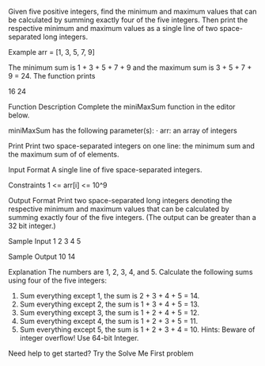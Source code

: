 Given five positive integers, find the minimum and maximum values that can be calculated by summing exactly four of the five integers. Then print the respective minimum and maximum values as a single line of two space-separated long integers.

Example
arr = [1, 3, 5, 7, 9]

The minimum sum is 1 + 3 + 5 + 7 + 9 and the maximum sum is 3 + 5 + 7 + 9 = 24. The function prints

16 24

Function Description
Complete the miniMaxSum function in the editor below.

miniMaxSum has the following parameter(s):
· arr: an array of  integers

Print
Print two space-separated integers on one line: the minimum sum and the maximum sum of  of  elements.

Input Format
A single line of five space-separated integers.

Constraints
1 <= arr[i] <= 10^9

Output Format
Print two space-separated long integers denoting the respective minimum and maximum values that can be calculated by summing exactly four of the five integers. (The output can be greater than a 32 bit integer.)

Sample Input
1 2 3 4 5

Sample Output
10 14

Explanation
The numbers are 1, 2, 3, 4, and 5. Calculate the following sums using four of the five integers:

1. Sum everything except 1, the sum is 2 + 3 + 4 + 5 = 14.
2. Sum everything except 2, the sum is 1 + 3 + 4 + 5 = 13.
3. Sum everything except 3, the sum is 1 + 2 + 4 + 5 = 12.
4. Sum everything except 4, the sum is 1 + 2 + 3 + 5 = 11.
5. Sum everything except 5, the sum is 1 + 2 + 3 + 4 = 10.
Hints: Beware of integer overflow! Use 64-bit Integer.

Need help to get started? Try the Solve Me First problem
